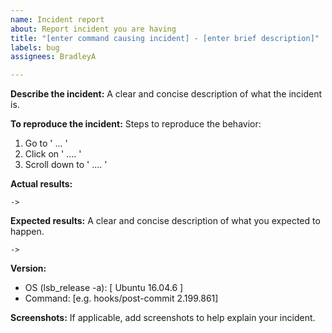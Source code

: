 ```yaml
---
name: Incident report
about: Report incident you are having
title: "[enter command causing incident] - [enter brief description]"
labels: bug
assignees: BradleyA

---
```


**Describe the incident:**
A clear and concise description of what the incident is.

**To reproduce the incident:**
Steps to reproduce the behavior:
1. Go to ' ... '
2. Click on ' .... '
3. Scroll down to ' .... '

**Actual results:**

    ->

**Expected results:**
A clear and concise description of what you expected to happen.

    ->

**Version:**
 - OS (lsb_release -a): [ Ubuntu 16.04.6 ]
 - Command: [e.g. hooks/post-commit  2.199.861]

**Screenshots:**
If applicable, add screenshots to help explain your incident.
